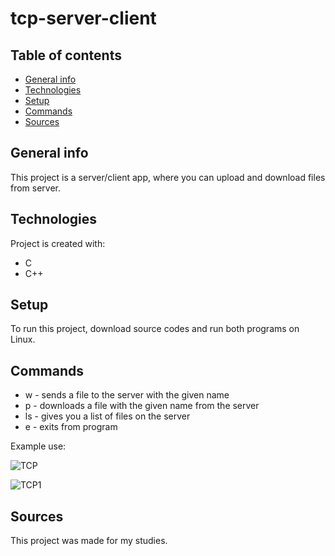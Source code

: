 # tcp-server-client

## Table of contents
* [General info](#general-info)
* [Technologies](#technologies)
* [Setup](#setup)
* [Commands](#commands)
* [Sources](#sources)

## General info
This project is a server/client app, where you can upload and download files from server.
	
## Technologies
Project is created with:
* C
* C++
	
## Setup
To run this project, download source codes and run both programs on Linux. 

## Commands
* w - sends a file to the server with the given name
* p - downloads a file with the given name from the server
* ls - gives you a list of files on the server
* e - exits from program

Example use:

![TCP](https://user-images.githubusercontent.com/73591535/109808339-451c8d80-7c27-11eb-87cc-c826db3ed0a5.png)


![TCP1](https://user-images.githubusercontent.com/73591535/109808344-45b52400-7c27-11eb-8300-7a10d3c051ae.png)




## Sources
This project was made for my studies.

